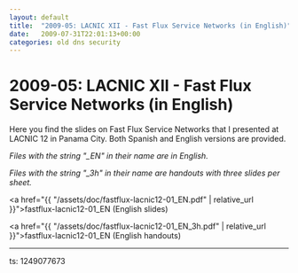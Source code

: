```yaml
---
layout: default
title:  "2009-05: LACNIC XII - Fast Flux Service Networks (in English)"
date:   2009-07-31T22:01:13+00:00
categories: old dns security
---
```


# 2009-05: LACNIC XII - Fast Flux Service Networks (in English)

<p>Here you find the slides on Fast Flux Service Networks that I presented at LACNIC 12 in Panama City. Both Spanish and English versions are provided.</p><p><em>Files with the string &quot;_EN&quot; in their name are in English.</em></p><p><em>Files with the string &quot;_3h&quot; in their name are handouts with three slides per sheet.</em></p>

<a href="{{ "/assets/doc/fastflux-lacnic12-01_EN.pdf" | relative_url }}">fastflux-lacnic12-01_EN (English slides)</a>

<a href="{{ "/assets/doc/fastflux-lacnic12-01_EN_3h.pdf" | relative_url }}">fastflux-lacnic12-01_EN (English handouts)</a>

<hr>

<p>
  ts: 1249077673
</p>